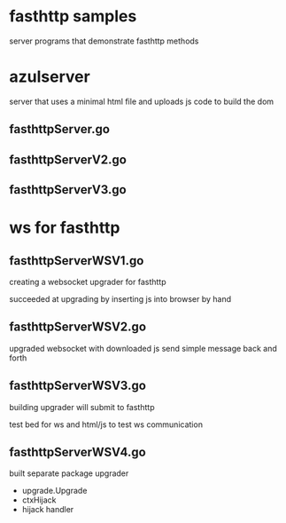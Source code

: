 # fasthttp samples

server programs that demonstrate fasthttp methods

# azulserver

server that uses a minimal html file and uploads js code to build the dom

## fasthttpServer.go


## fasthttpServerV2.go


## fasthttpServerV3.go



# ws for fasthttp
## fasthttpServerWSV1.go

creating a websocket upgrader for fasthttp

succeeded at upgrading by inserting js into browser by hand

## fasthttpServerWSV2.go

upgraded websocket with downloaded js
send simple message back and forth

## fasthttpServerWSV3.go

building upgrader
will submit to fasthttp

test bed for ws and html/js to test ws communication

## fasthttpServerWSV4.go

built separate package upgrader

 - upgrade.Upgrade
 - ctxHijack
 - hijack handler
